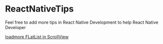 # ReactNativeTips
Feel free to add more tips in React Native Development to help React Native Developer

[loadmore FLatList in ScrollView](loadmore-flatlist-in-scrollView)
